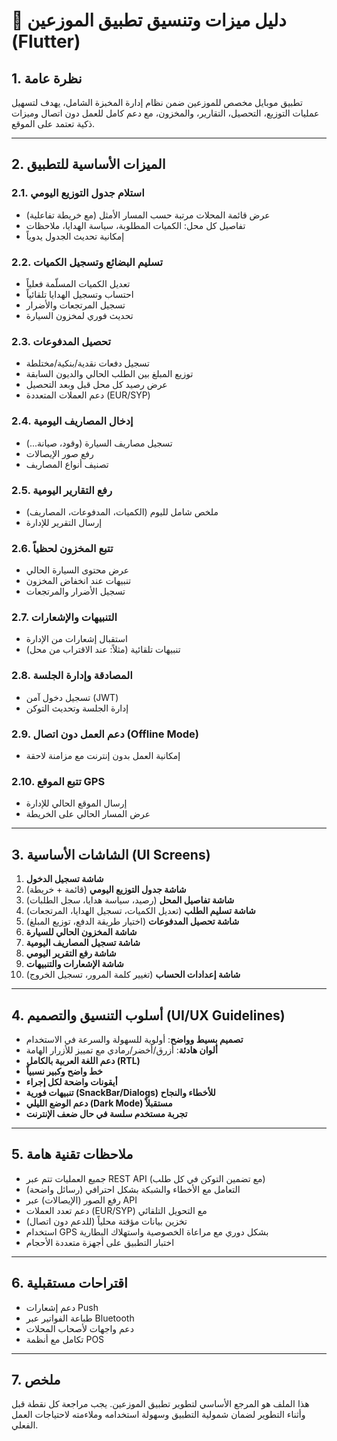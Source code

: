 # 📱 دليل ميزات وتنسيق تطبيق الموزعين (Flutter)

## 1. نظرة عامة

تطبيق موبايل مخصص للموزعين ضمن نظام إدارة المخبزة الشامل، يهدف لتسهيل عمليات التوزيع، التحصيل، التقارير، والمخزون، مع دعم كامل للعمل دون اتصال وميزات ذكية تعتمد على الموقع.

---

## 2. الميزات الأساسية للتطبيق

### 2.1. استلام جدول التوزيع اليومي

- عرض قائمة المحلات مرتبة حسب المسار الأمثل (مع خريطة تفاعلية)
- تفاصيل كل محل: الكميات المطلوبة، سياسة الهدايا، ملاحظات
- إمكانية تحديث الجدول يدوياً

### 2.2. تسليم البضائع وتسجيل الكميات

- تعديل الكميات المسلّمة فعلياً
- احتساب وتسجيل الهدايا تلقائياً
- تسجيل المرتجعات والأضرار
- تحديث فوري لمخزون السيارة

### 2.3. تحصيل المدفوعات

- تسجيل دفعات نقدية/بنكية/مختلطة
- توزيع المبلغ بين الطلب الحالي والديون السابقة
- عرض رصيد كل محل قبل وبعد التحصيل
- دعم العملات المتعددة (EUR/SYP)

### 2.4. إدخال المصاريف اليومية

- تسجيل مصاريف السيارة (وقود، صيانة...)
- رفع صور الإيصالات
- تصنيف أنواع المصاريف

### 2.5. رفع التقارير اليومية

- ملخص شامل لليوم (الكميات، المدفوعات، المصاريف)
- إرسال التقرير للإدارة

### 2.6. تتبع المخزون لحظياً

- عرض محتوى السيارة الحالي
- تنبيهات عند انخفاض المخزون
- تسجيل الأضرار والمرتجعات

### 2.7. التنبيهات والإشعارات

- استقبال إشعارات من الإدارة
- تنبيهات تلقائية (مثلاً: عند الاقتراب من محل)

### 2.8. المصادقة وإدارة الجلسة

- تسجيل دخول آمن (JWT)
- إدارة الجلسة وتحديث التوكن

### 2.9. دعم العمل دون اتصال (Offline Mode)

- إمكانية العمل بدون إنترنت مع مزامنة لاحقة

### 2.10. تتبع الموقع GPS

- إرسال الموقع الحالي للإدارة
- عرض المسار الحالي على الخريطة

---

## 3. الشاشات الأساسية (UI Screens)

1. **شاشة تسجيل الدخول**
2. **شاشة جدول التوزيع اليومي** (قائمة + خريطة)
3. **شاشة تفاصيل المحل** (رصيد، سياسة هدايا، سجل الطلبات)
4. **شاشة تسليم الطلب** (تعديل الكميات، تسجيل الهدايا، المرتجعات)
5. **شاشة تحصيل المدفوعات** (اختيار طريقة الدفع، توزيع المبلغ)
6. **شاشة المخزون الحالي للسيارة**
7. **شاشة تسجيل المصاريف اليومية**
8. **شاشة رفع التقرير اليومي**
9. **شاشة الإشعارات والتنبيهات**
10. **شاشة إعدادات الحساب** (تغيير كلمة المرور، تسجيل الخروج)

---

## 4. أسلوب التنسيق والتصميم (UI/UX Guidelines)

- **تصميم بسيط وواضح**: أولوية للسهولة والسرعة في الاستخدام
- **ألوان هادئة**: أزرق/أخضر/رمادي مع تمييز للأزرار الهامة
- **دعم اللغة العربية بالكامل (RTL)**
- **خط واضح وكبير نسبياً**
- **أيقونات واضحة لكل إجراء**
- **تنبيهات فورية (SnackBar/Dialogs) للأخطاء والنجاح**
- **دعم الوضع الليلي (Dark Mode) مستقبلاً**
- **تجربة مستخدم سلسة في حال ضعف الإنترنت**

---

## 5. ملاحظات تقنية هامة

- جميع العمليات تتم عبر REST API (مع تضمين التوكن في كل طلب)
- التعامل مع الأخطاء والشبكة بشكل احترافي (رسائل واضحة)
- رفع الصور (الإيصالات) عبر API
- دعم تعدد العملات (EUR/SYP) مع التحويل التلقائي
- تخزين بيانات مؤقتة محلياً (للدعم دون اتصال)
- استخدام GPS بشكل دوري مع مراعاة الخصوصية واستهلاك البطارية
- اختبار التطبيق على أجهزة متعددة الأحجام

---

## 6. اقتراحات مستقبلية

- دعم إشعارات Push
- طباعة الفواتير عبر Bluetooth
- دعم واجهات لأصحاب المحلات
- تكامل مع أنظمة POS

---

## 7. ملخص

هذا الملف هو المرجع الأساسي لتطوير تطبيق الموزعين. يجب مراجعة كل نقطة قبل وأثناء التطوير لضمان شمولية التطبيق وسهولة استخدامه وملاءمته لاحتياجات العمل الفعلي.
